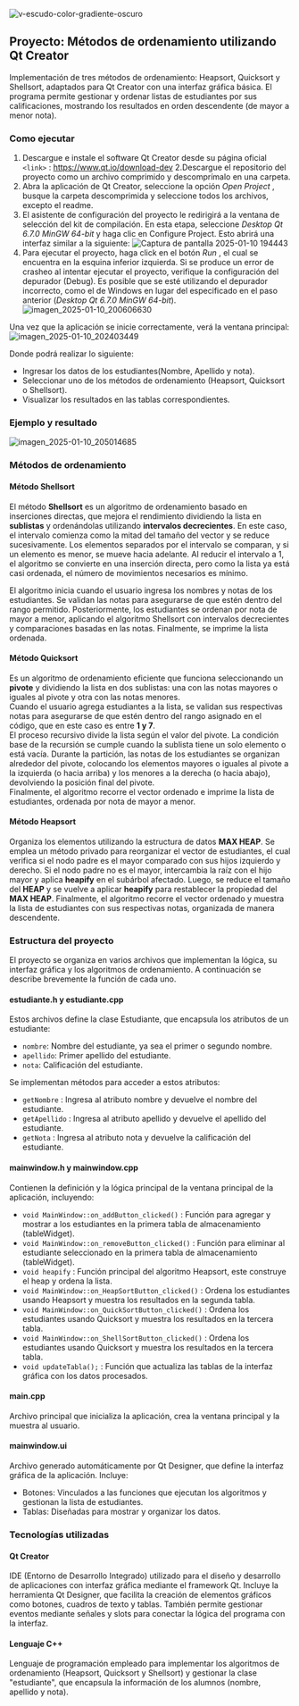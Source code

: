 ![v-escudo-color-gradiente-oscuro](https://github.com/user-attachments/assets/120df3c2-1c02-425c-968f-3cdbbf2b46bc)

## Proyecto: Métodos de ordenamiento utilizando Qt Creator
Implementación de tres métodos de ordenamiento: Heapsort, Quicksort y Shellsort, adaptados para Qt Creator con una interfaz gráfica básica. El programa permite gestionar y ordenar listas de estudiantes por sus calificaciones, mostrando los resultados en orden descendente (de mayor a menor nota).
### Como ejecutar
1. Descargue e instale el software Qt Creator desde su página oficial `<link>` : <https://www.qt.io/download-dev>
2.Descargue el repositorio del proyecto como un archivo comprimido y descomprímalo en una carpeta.
3. Abra la aplicación de Qt Creator, seleccione la opción *Open Project* ,  busque la carpeta descomprimida y seleccione todos los archivos, excepto el readme.
4. El asistente de configuración del proyecto le redirigirá a la ventana de selección del kit de compilación. En esta etapa, seleccione *Desktop Qt 6.7.0 MinGW 64-bit* y haga clic en Configure Project. Esto abrirá una interfaz similar a la siguiente: ![Captura de pantalla 2025-01-10 194443](https://github.com/user-attachments/assets/659caf67-1fe9-4242-9534-b3df1424a185)
5. Para ejecutar el proyecto, haga click en el botón *Run* , el cual se encuentra en la esquina inferior izquierda. Si se produce un error de crasheo al intentar ejecutar el proyecto, verifique la configuración del depurador (Debug). Es posible que se esté utilizando el depurador incorrecto, como el de Windows en lugar del especificado en el paso anterior (*Desktop Qt 6.7.0 MinGW 64-bit*).
![imagen_2025-01-10_200606630](https://github.com/user-attachments/assets/7ff6313e-2527-4c83-930c-ad834edd71ba)

Una vez que la aplicación se inicie correctamente, verá la ventana principal:
![imagen_2025-01-10_202403449](https://github.com/user-attachments/assets/ffc42df3-1ea5-4ac6-a75c-262480e5b6d3)

 Donde podrá realizar lo siguiente:
* Ingresar los datos de los estudiantes(Nombre, Apellido y nota).
* Seleccionar uno de los métodos de ordenamiento (Heapsort, Quicksort o Shellsort).
* Visualizar los resultados en las tablas correspondientes. 
### Ejemplo y resultado
![imagen_2025-01-10_205014685](https://github.com/user-attachments/assets/a4aae893-02c7-4038-a72b-3c112f5128f9)

### Métodos de ordenamiento
#### Método Shellsort  
El método **Shellsort** es un algoritmo de ordenamiento basado en inserciones directas, que mejora el rendimiento dividiendo la lista en **sublistas** y ordenándolas utilizando **intervalos decrecientes**. En este caso, el intervalo comienza como la mitad del tamaño del vector y se reduce sucesivamente. Los elementos separados por el intervalo se comparan, y si un elemento es menor, se mueve hacia adelante. Al reducir el intervalo a 1, el algoritmo se convierte en una inserción directa, pero como la lista ya está casi ordenada, el número de movimientos necesarios es mínimo.  

El algoritmo inicia cuando el usuario ingresa los nombres y notas de los estudiantes. Se validan las notas para asegurarse de que estén dentro del rango permitido. Posteriormente, los estudiantes se ordenan por nota de mayor a menor, aplicando el algoritmo Shellsort con intervalos decrecientes y comparaciones basadas en las notas. Finalmente, se imprime la lista ordenada.  

#### Método Quicksort  
Es un algoritmo de ordenamiento eficiente que funciona seleccionando un **pivote** y dividiendo la lista en dos sublistas: una con las notas mayores o iguales al pivote y otra con las notas menores.  
Cuando el usuario agrega estudiantes a la lista, se validan sus respectivas notas para asegurarse de que estén dentro del rango asignado en el código, que en este caso es entre **1 y 7**.  
El proceso recursivo divide la lista según el valor del pivote. La condición base de la recursión se cumple cuando la sublista tiene un solo elemento o está vacía. Durante la partición, las notas de los estudiantes se organizan alrededor del pivote, colocando los elementos mayores o iguales al pivote a la izquierda (o hacia arriba) y los menores a la derecha (o hacia abajo), devolviendo la posición final del pivote.  
Finalmente, el algoritmo recorre el vector ordenado e imprime la lista de estudiantes, ordenada por nota de mayor a menor.  

#### Método Heapsort  
Organiza los elementos utilizando la estructura de datos **MAX HEAP**. Se emplea un método privado para reorganizar el vector de estudiantes, el cual verifica si el nodo padre es el mayor comparado con sus hijos izquierdo y derecho. Si el nodo padre no es el mayor, intercambia la raíz con el hijo mayor y aplica **heapify** en el subárbol afectado. Luego, se reduce el tamaño del **HEAP** y se vuelve a aplicar **heapify** para restablecer la propiedad del **MAX HEAP**. Finalmente, el algoritmo recorre el vector ordenado y muestra la lista de estudiantes con sus respectivas notas, organizada de manera descendente.  

### Estructura del proyecto
El proyecto se organiza en varios archivos que implementan la lógica, su interfaz  gráfica y los algoritmos de ordenamiento. A continuación se describe brevemente la función de cada uno.
#### estudiante.h y estudiante.cpp
Estos archivos define la clase Estudiante, que encapsula los atributos de un estudiante:
* `nombre`: Nombre del estudiante, ya sea el primer o segundo nombre.
* `apellido`: Primer apellido del estudiante.
* `nota`: Calificación del estudiante.

Se implementan métodos para acceder a estos atributos:
* `getNombre` : Ingresa al atributo nombre y devuelve el nombre del estudiante.
* `getApellido` : Ingresa al atributo apellido y devuelve el apellido del estudiante.
* `getNota` : Ingresa al atributo nota y devuelve la calificación del estudiante.

#### mainwindow.h y mainwindow.cpp
Contienen la definición y la lógica principal de la ventana principal de la aplicación, incluyendo:
* `void MainWindow::on_addButton_clicked()` : Función para agregar y mostrar a los estudiantes en la primera tabla de almacenamiento (tableWidget).
*  `void MainWindow::on_removeButton_clicked()` : Función para eliminar al estudiante seleccionado en la primera tabla de almacenamiento (tableWidget).
*  `void heapify` : Función principal del algoritmo Heapsort, este construye el heap y ordena la lista.
*  `void MainWindow::on_HeapSortButton_clicked()` : Ordena los estudiantes usando Heapsort y muestra los resultados en la segunda tabla.
*  `void MainWindow::on_QuickSortButton_clicked()` : Ordena los estudiantes usando Quicksort y muestra los resultados en la tercera tabla.
*  `void MainWindow::on_ShellSortButton_clicked()` : Ordena los estudiantes usando Quicksort y muestra los resultados en la tercera tabla.
*  `void updateTabla();` : Función que actualiza las tablas de la interfaz gráfica con los datos procesados.

#### main.cpp
Archivo principal que inicializa la aplicación, crea la ventana principal y la muestra al usuario.
#### mainwindow.ui
Archivo generado automáticamente por Qt Designer, que define la interfaz gráfica de la aplicación. Incluye:
* Botones: Vinculados a las funciones que ejecutan los algoritmos y gestionan la lista de estudiantes.
* Tablas: Diseñadas para mostrar y organizar los datos.

### Tecnologías utilizadas
#### Qt Creator
IDE (Entorno de Desarrollo Integrado) utilizado para el diseño y desarrollo de aplicaciones con interfaz gráfica mediante el framework Qt. Incluye la herramienta Qt Designer, que facilita la creación de elementos gráficos como botones, cuadros de texto y tablas. También permite gestionar eventos mediante señales y slots para conectar la lógica del programa con la interfaz.
#### Lenguaje C++
Lenguaje de programación empleado para implementar los algoritmos de ordenamiento (Heapsort, Quicksort y Shellsort) y gestionar la clase "estudiante", que encapsula la información de los alumnos (nombre, apellido y nota).
